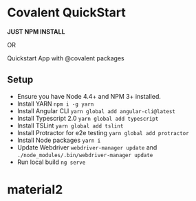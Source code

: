 


# Covalent QuickStart

__JUST NPM INSTALL__

OR

Quickstart App with @covalent packages

## Setup

* Ensure you have Node 4.4+ and NPM 3+ installed.
* Install YARN `npm i -g yarn`
* Install Angular CLI `yarn global add angular-cli@latest`
* Install Typescript 2.0 `yarn global add typescript`
* Install TSLint `yarn global add tslint`
* Install Protractor for e2e testing `yarn global add protractor`
* Install Node packages `yarn i`
* Update Webdriver `webdriver-manager update` and `./node_modules/.bin/webdriver-manager update`
* Run local build `ng serve`
# material2
